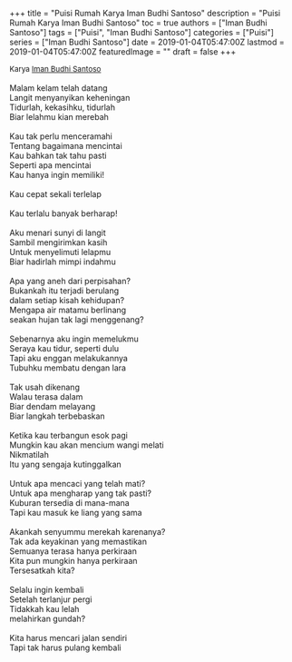 +++
title = "Puisi Rumah Karya Iman Budhi Santoso"
description = "Puisi Rumah Karya Iman Budhi Santoso"
toc = true
authors = ["Iman Budhi Santoso"]
tags = ["Puisi", "Iman Budhi Santoso"]
categories = ["Puisi"]
series = ["Iman Budhi Santoso"]
date = 2019-01-04T05:47:00Z
lastmod = 2019-01-04T05:47:00Z
featuredImage = ""
draft = false
+++

<div style="text-align: justify;">
<div style="font-size: small;">Karya <a href="/authors/iman-budhi-santoso/" target="_blank">Iman Budhi Santoso</a></div><br />
Malam kelam telah datang<br />Langit menyanyikan keheningan<br />Tidurlah, kekasihku, tidurlah<br />Biar lelahmu kian merebah<br /><br />Kau tak perlu menceramahi<br />Tentang bagaimana mencintai<br />Kau bahkan tak tahu pasti<br />Seperti apa mencintai<br />Kau hanya ingin memiliki!<br /><br />Kau cepat sekali terlelap<br /><br />Kau terlalu banyak berharap!<br /><br />Aku menari sunyi di langit<br />Sambil mengirimkan kasih<br />Untuk menyelimuti lelapmu<br />Biar hadirlah mimpi indahmu<br /><br />Apa yang aneh dari perpisahan?<br />Bukankah itu terjadi berulang<br />dalam setiap kisah kehidupan?<br />Mengapa air matamu berlinang<br />seakan hujan tak lagi menggenang?<br /><br />Sebenarnya aku ingin memelukmu<br />Seraya kau tidur, seperti dulu<br />Tapi aku enggan melakukannya<br />Tubuhku membatu dengan lara<br /><br />Tak usah dikenang<br />Walau terasa dalam<br />Biar dendam melayang<br />Biar langkah terbebaskan<br /><br />Ketika kau terbangun esok pagi<br />Mungkin kau akan mencium wangi melati<br />Nikmatilah<br />Itu yang sengaja kutinggalkan<br /><br />Untuk apa mencaci yang telah mati?<br />Untuk apa mengharap yang tak pasti?<br />Kuburan tersedia di mana-mana<br />Tapi kau masuk ke liang yang sama<br /><br />Akankah senyummu merekah karenanya?<br />Tak ada keyakinan yang memastikan<br />Semuanya terasa hanya perkiraan<br />Kita pun mungkin hanya perkiraan<br />Tersesatkah kita?<br /><br />Selalu ingin kembali<br />Setelah terlanjur pergi<br />Tidakkah kau lelah<br />melahirkan gundah?<br /><br />Kita harus mencari jalan sendiri<br />Tapi tak harus pulang kembali</div>
